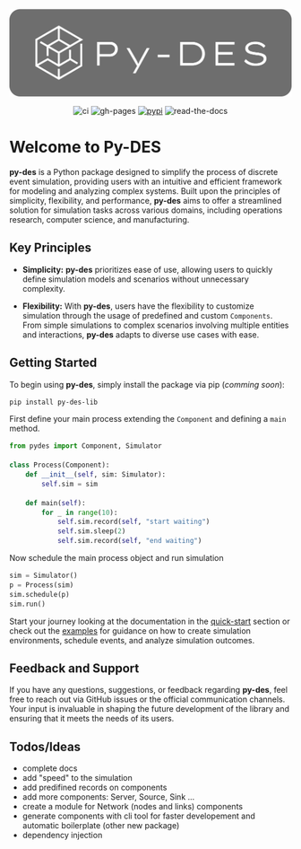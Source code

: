 


<p align="center">
  <a href="" rel="noopener">
 <img src="https://github.com/vitostamatti/pydes/blob/main/docs/assets/pydes-with-bg.png?raw=true" alt="Project logo"></a>
</p>

<div align="center">

  ![ci](https://github.com/vitostamatti/pydes/actions/workflows/ci.yml/badge.svg)
  ![gh-pages](https://github.com/vitostamatti/pydes/actions/workflows/gh-pages.yml/badge.svg)
  [![pypi](https://github.com/vitostamatti/pydes/actions/workflows/pypi.yml/badge.svg)](https://github.com/vitostamatti/pydes/actions/workflows/pypi.yml)
  ![read-the-docs](https://readthedocs.org/projects/pydes/badge/?version=latest)  
</div>


# Welcome to Py-DES

**py-des** is a Python package designed to simplify the process of discrete event simulation, providing users with an intuitive and efficient framework for modeling and analyzing complex systems. Built upon the principles of simplicity, flexibility, and performance, **py-des** aims to offer a streamlined solution for simulation tasks across various domains, including operations research, computer science, and manufacturing.

## Key Principles

- **Simplicity:** **py-des** prioritizes ease of use, allowing users to quickly define simulation models and scenarios without unnecessary complexity.

- **Flexibility:** With **py-des**, users have the flexibility to customize simulation through the usage of predefined and custom `Components`. From simple simulations to complex scenarios involving multiple entities and interactions, **py-des** adapts to diverse use cases with ease.


## Getting Started

To begin using **py-des**, simply install the package via pip (_comming soon_):

```bash
pip install py-des-lib
```

First define your main process extending the `Component` and defining a `main` method. 

```py
from pydes import Component, Simulator

class Process(Component):
    def __init__(self, sim: Simulator):
        self.sim = sim

    def main(self):
        for _ in range(10):
            self.sim.record(self, "start waiting")
            self.sim.sleep(2)
            self.sim.record(self, "end waiting")
```

Now schedule the main process object and run simulation

```py
sim = Simulator()
p = Process(sim)
sim.schedule(p)
sim.run()
```

Start your journey looking at the documentation in the [quick-start](https://vitostamatti.github.io/pydes/quick-start/) section or check out the [examples](https://vitostamatti.github.io/pydes/examples/) for guidance on how to create simulation environments, schedule events, and analyze simulation outcomes.



## Feedback and Support

If you have any questions, suggestions, or feedback regarding **py-des**, feel free to reach out via GitHub issues or the official communication channels. Your input is invaluable in shaping the future development of the library and ensuring that it meets the needs of its users.



## Todos/Ideas
- complete docs
- add "speed" to the simulation
- add predifined records on components
- add more components: Server, Source, Sink ...
- create a module for Network (nodes and links) components
- generate components with cli tool for faster developement and automatic boilerplate (other new package)
- dependency injection
